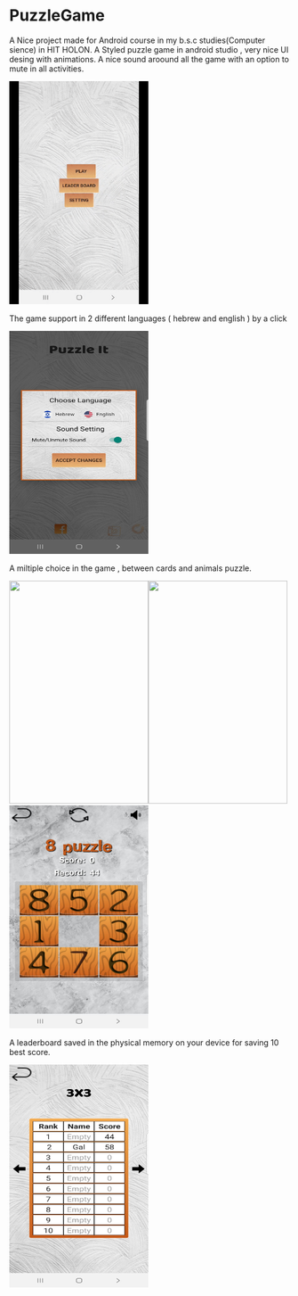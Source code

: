 # PuzzleGame

A Nice project made for Android course in my b.s.c studies(Computer sience) in HIT HOLON.
A Styled puzzle game in android studio , very nice UI desing with animations.
A nice sound aroound all the game with an option to mute in all activities.

<img src="/homeanimationGIT.gif" width="250" height="400"/>

The game support in 2 different languages ( hebrew and english ) by a click

<img src="/setting.jpeg" width="250" height="400"/>

A miltiple choice in the game , between cards and animals puzzle.

<img src="/difficultGIF.gif" width="250" height="400"/><img src="/animalsGIF.gif" width="250" height="400"/><img src="/cardsGame.jpeg" width="250" height="400"/>


A leaderboard saved in the physical memory on your device for saving 10 best score.

<img src="/leaderBoard.jpeg" width="250" height="400"/>




